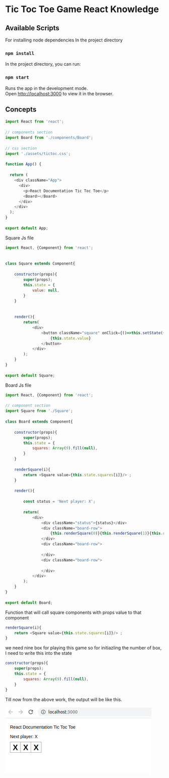 # Tic Toc Toe Game React Knowledge

## Available Scripts

For installing node dependencies In the project directory

### `npm install`

In the project directory, you can run:

### `npm start`

Runs the app in the development mode.<br />
Open [http://localhost:3000](http://localhost:3000) to view it in the browser.

## Concepts

```js
import React from 'react';

// components section
import Board from './components/Board';

// css section
import './assets/tictoc.css';

function App() {

  return (
    <div className="App">
      <div>
        <p>React Documentation Tic Toc Toe</p>
        <Board></Board>
      </div>     
    </div>
  );
}

export default App;

```

Square Js file


```js
import React, {Component} from 'react';


class Square extends Component{

    constructor(props){
        super(props);
        this.state = {
            value: null,
        }
    }


    render(){
        return(
            <div>
                <button className="square" onClick={()=>this.setState({value: 'X'})}>
                    {this.state.value}
                </button>
            </div>
        );
    }
}

export default Square;

```

Board Js file 

```js
import React, {Component} from 'react';

// component section
import Square from './Square';

class Board extends Component{
    
    constructor(props){
        super(props);
        this.state = {
            squares: Array(9).fill(null),
        }
    }

    renderSquare(i){
        return <Square value={this.state.squares[i]}/> ;
    }
    
    render(){

        const status = 'Next player: X';

        return(
            <div>
                <div className="status">{status}</div>
                <div className="board-row">
                    {this.renderSquare(0)}{this.renderSquare(1)}{this.renderSquare(2)}
                </div>
                <div className="board-row">
                    
                </div>
                <div className="board-row">
                    
                </div>
            </div>
        );
    }
}

export default Board;

```

Function that will call square components with props value to that component

```js
renderSquare(i){
    return <Square value={this.state.squares[i]}/> ;
}

```

we need nine box for playing this game so for initiazling the number of box, I need to write this into the state

```js
constructor(props){
    super(props);
    this.state = {
        squares: Array(9).fill(null),
    }
}

```
Till now from the above work, the output will be like this.

![alt text](https://github.com/Maxyee/reactdevelopmentstrategies/blob/master/reactTicTokToe/screenshots/oneRow.png)



